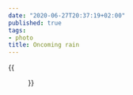 ```yaml
---
date: "2020-06-27T20:37:19+02:00"
published: true
tags:
- photo
title: Oncoming rain
---
```


{{<figure alt="Oncoming rain" src="/images/2020-06-27-Oncoming-rain.jpg" width="1280">}}
